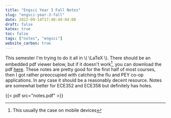```yaml
---
title: "Engsci Year 3 Fall Notes"
slug: "engsci-year-3-fall"
date: 2022-09-14T17:40:49-04:00
draft: false
katex: true
toc: false
tags: ["notes", "engsci"]
website_carbon: true
---
```



This semester I'm trying to do it all in  \\( \LaTeX \\).
There should be an embedded pdf viewer below, but if it doesn't work[^1], you can download the pdf [here](notes.pdf).
These notes are pretty good for the first half of most courses, then I got rather preoccupied with catching the flu and PEY co-op applications. In any case it should be a reasonably decent resource. Notes are somewhat better for ECE352 and ECE358 but definitely has holes.



[^1]: This usually the case on mobile devices

{{< pdf src="notes.pdf" >}}















